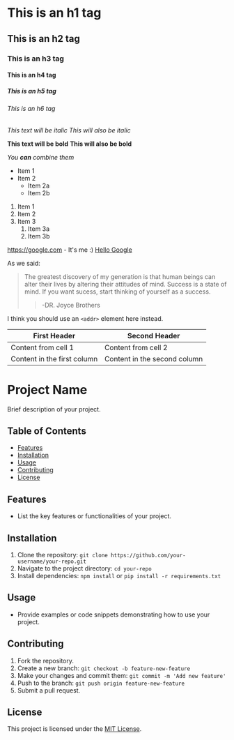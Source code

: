 # This is an h1 tag
## This is an h2 tag
### This is an h3 tag
#### This is an h4 tag
##### This is an h5 tag
###### This is an h6 tag




*This text will be italic*
_This will also be italic_

**This text will be bold**
__This will also be bold__

_You **can** combine them_


* Item 1
* Item 2
  * Item 2a
  * Item 2b

1. Item 1
1. Item 2
1. Item 3
   1. Item 3a
   1. Item 3b

https://google.com - It's me :)
[Hello Google](https://google.com)


As we said:

> The greatest discovery of my generation is that 
> human beings can alter their lives by altering
> their attitudes of mind.
> Success is a state of mind. If you want sucess, start thinking of yourself as a success.
>> -DR. Joyce Brothers

I think you should use an
`<addr>` element here instead.

First Header | Second Header
------------ | -------------
Content from cell 1 | Content from cell 2
Content in the first column | Content in the second column



# Project Name

Brief description of your project.

## Table of Contents
- [Features](#features)
- [Installation](#installation)
- [Usage](#usage)
- [Contributing](#contributing)
- [License](#license)

## Features

- List the key features or functionalities of your project.

## Installation

1. Clone the repository: `git clone https://github.com/your-username/your-repo.git`
2. Navigate to the project directory: `cd your-repo`
3. Install dependencies: `npm install` or `pip install -r requirements.txt`

## Usage

- Provide examples or code snippets demonstrating how to use your project.

## Contributing

1. Fork the repository.
2. Create a new branch: `git checkout -b feature-new-feature`
3. Make your changes and commit them: `git commit -m 'Add new feature'`
4. Push to the branch: `git push origin feature-new-feature`
5. Submit a pull request.

## License

This project is licensed under the [MIT License](LICENSE).

